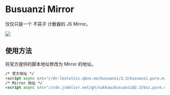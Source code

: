 # Busuanzi Mirror

仅仅只是一个 不蒜子 计数器的 JS Mirror。

![](https://data.jsdelivr.com/v1/package/gh/SukkaW/busuanzi/badge)

## 使用方法

将官方提供的脚本地址修改为 Mirror 的地址。

```html
/* 官方地址 */
<script async src="//dn-lbstatics.qbox.me/busuanzi/2.3/busuanzi.pure.mini.js"></script>
/* Mirror 地址 */
<script async src="//cdn.jsdelivr.net/gh/sukkaw/busuanzi@2.3/bsz.pure.mini.js"></script>
```
